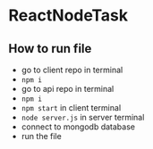 # ReactNodeTask
## How to run file
- go to client repo in terminal
- `npm i` 
- go to api repo in terminal
- `npm i` 
- `npm start` in client terminal
- `node server.js` in server terminal
- connect to mongodb database
- run the file
